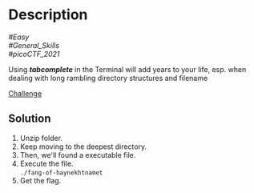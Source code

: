 # Description

_#Easy_<br>
_#General_Skills_<br>
_#picoCTF_2021_<br>

Using ***tabcomplete*** in the Terminal will add years to your life, esp. when dealing with long rambling directory structures and filename

[Challenge](Tab,Tab,Attack.zip)

## Solution

1. Unzip folder.
2. Keep moving to the deepest directory.
3. Then, we'll found a executable file.
4. Execute the file.<br>
   `./fang-of-haynekhtnamet`
5. Get the flag.
